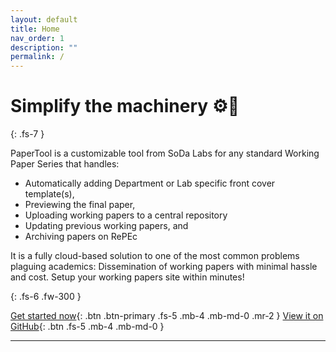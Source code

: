 ```yaml
---
layout: default
title: Home
nav_order: 1
description: ""
permalink: /
---
```


# Simplify the machinery ⚙️🔩
{: .fs-7 }

PaperTool is a customizable tool from SoDa Labs for any standard Working Paper Series that handles:

- Automatically adding Department or Lab specific front cover template(s),
- Previewing the final paper,
- Uploading working papers to a central repository
- Updating previous working papers, and
- Archiving papers on RePEc

It is a fully cloud-based solution to one of the most common problems plaguing academics: Dissemination of working papers with minimal hassle and cost. Setup your working papers site within minutes!

{: .fs-6 .fw-300 }

[Get started now](#getting-started){: .btn .btn-primary .fs-5 .mb-4 .mb-md-0 .mr-2 } [View it on GitHub](https://github.com/sodalabsio/papertool){: .btn .fs-5 .mb-4 .mb-md-0 }

---